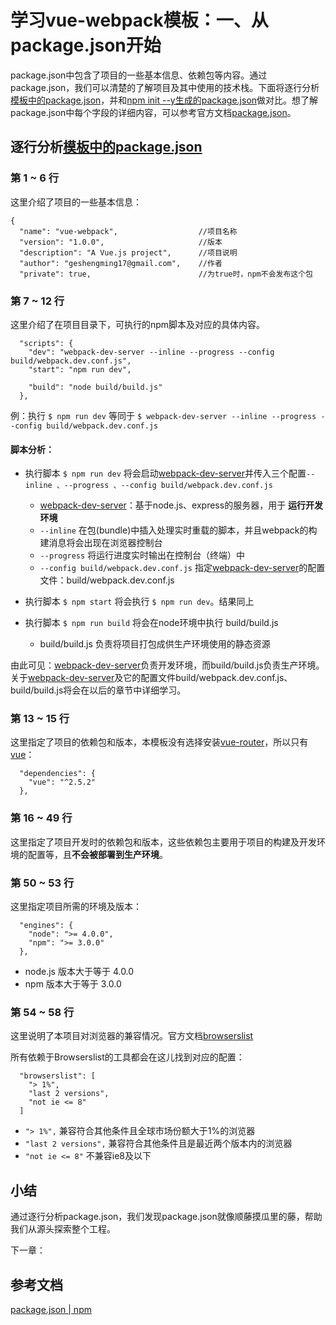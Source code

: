 # 学习vue-webpack模板：一、从package.json开始

package.json中包含了项目的一些基本信息、依赖包等内容。通过package.json，我们可以清楚的了解项目及其中使用的技术栈。下面将逐行分析[模板中的package.json](https://github.com/ZhenHe17/blog/blob/master/example/vue-webpack-boilerplate/chapter1/package-init-by-vue-cli.json)，并和[npm init --y生成的package.json](https://github.com/ZhenHe17/blog/blob/master/example/vue-webpack-boilerplate/chapter1/package-init-by-npm5.5.1.json)做对比。想了解package.json中每个字段的详细内容，可以参考官方文档[package.json](https://docs.npmjs.com/files/package.json)。

## 逐行分析[模板中的package.json](https://github.com/ZhenHe17/blog/blob/master/example/vue-webpack-boilerplate/chapter1/package-init-by-vue-cli.json)

### 第 1 ~ 6 行

这里介绍了项目的一些基本信息：
```
{
  "name": "vue-webpack",                  //项目名称
  "version": "1.0.0",                     //版本
  "description": "A Vue.js project",      //项目说明
  "author": "geshengming17@gmail.com",    //作者
  "private": true,                        //为true时，npm不会发布这个包
```

### 第 7 ~ 12 行

这里介绍了在项目目录下，可执行的npm脚本及对应的具体内容。
```
  "scripts": {
    "dev": "webpack-dev-server --inline --progress --config build/webpack.dev.conf.js",
    "start": "npm run dev",

    "build": "node build/build.js"
  },
```

例：执行 ``` $ npm run dev ``` 等同于 ``` $ webpack-dev-server --inline --progress --config build/webpack.dev.conf.js ```

#### 脚本分析：

- 执行脚本 ``` $ npm run dev ``` 将会启动[webpack-dev-server](https://webpack.github.io/docs/webpack-dev-server.html)并传入三个配置``` --inline 、--progress 、--config build/webpack.dev.conf.js ```
  - [webpack-dev-server](https://webpack.github.io/docs/webpack-dev-server.html)：基于node.js、express的服务器，用于 **运行开发环境**
  - ``` --inline ``` 在包(bundle)中插入处理实时重载的脚本，并且webpack的构建消息将会出现在浏览器控制台
  - ``` --progress ``` 将运行进度实时输出在控制台（终端）中
  - ``` --config build/webpack.dev.conf.js ``` 指定[webpack-dev-server](https://webpack.github.io/docs/webpack-dev-server.html)的配置文件：build/webpack.dev.conf.js

- 执行脚本 ``` $ npm start ``` 将会执行 ``` $ npm run dev ```。结果同上

- 执行脚本 ``` $ npm run build ``` 将会在node环境中执行 build/build.js
  - build/build.js 负责将项目打包成供生产环境使用的静态资源

由此可见：[webpack-dev-server](https://webpack.github.io/docs/webpack-dev-server.html)负责开发环境，而build/build.js负责生产环境。关于[webpack-dev-server](https://webpack.github.io/docs/webpack-dev-server.html)及它的配置文件build/webpack.dev.conf.js、build/build.js将会在以后的章节中详细学习。

### 第 13 ~ 15 行

这里指定了项目的依赖包和版本，本模板没有选择安装[vue-router](https://router.vuejs.org/zh-cn/)，所以只有[vue](https://cn.vuejs.org/index.html)：
```
  "dependencies": {
    "vue": "^2.5.2"
  },
```

### 第 16 ~ 49 行

这里指定了项目开发时的依赖包和版本，这些依赖包主要用于项目的构建及开发环境的配置等，且**不会被部署到生产环境**。
<!--因源码较长，不再粘贴。但这些依赖包用于，所以将逐个进行初步的介绍和认识。

* [autoprefixer](https://github.com/postcss/autoprefixer)
* [babel-core](https://github.com/postcss/autoprefixer)
* [babel-loader](https://github.com/postcss/autoprefixer)
* [babel-plugin-transform-runtime](https://github.com/postcss/autoprefixer)
* [babel-preset-env](https://github.com/postcss/autoprefixer)
* [babel-preset-stage-2](https://github.com/postcss/autoprefixer)
* [babel-register](https://github.com/postcss/autoprefixer)
* [chalk](https://github.com/postcss/autoprefixer)
* [copy-webpack-plugin](https://github.com/postcss/autoprefixer)
* [css-loader](https://github.com/postcss/autoprefixer)
* [eventsource-polyfill](https://github.com/postcss/autoprefixer)
* [extract-text-webpack-plugin](https://github.com/postcss/autoprefixer)
* [file-loader](https://github.com/postcss/autoprefixer)
* [friendly-errors-webpack-plugin](https://github.com/postcss/autoprefixer)
* [html-webpack-plugin](https://github.com/postcss/autoprefixer)
* [webpack-bundle-analyzer](https://github.com/postcss/autoprefixer)
* [node-notifier](https://github.com/postcss/autoprefixer)
* [postcss-import](https://github.com/postcss/autoprefixer)
* [postcss-loader](https://github.com/postcss/autoprefixer)
* [semver](https://github.com/postcss/autoprefixer)
* [shelljs](https://github.com/postcss/autoprefixer)
* [optimize-css-assets-webpack-plugin](https://github.com/postcss/autoprefixer)
* [ora](https://github.com/postcss/autoprefixer)
* [rimraf](https://github.com/postcss/autoprefixer)
* [url-loader](https://github.com/postcss/autoprefixer)
* [vue-loader](https://github.com/postcss/autoprefixer)
* [vue-style-loader](https://github.com/postcss/autoprefixer)
* [vue-template-compiler](https://github.com/postcss/autoprefixer)
* [portfinder](https://github.com/postcss/autoprefixer)
* [webpack](https://github.com/postcss/autoprefixer)
* [webpack-dev-server](https://github.com/postcss/autoprefixer)
* [webpack-merge](https://github.com/postcss/autoprefixer) -->

### 第 50 ~ 53 行

这里指定项目所需的环境及版本：
```
  "engines": {
    "node": ">= 4.0.0",
    "npm": ">= 3.0.0"
  },
```
- node.js 版本大于等于 4.0.0
- npm 版本大于等于 3.0.0

### 第 54 ~ 58 行

这里说明了本项目对浏览器的兼容情况。官方文档[browserslist](https://www.npmjs.com/package/browserslist)

所有依赖于Browserslist的工具都会在这儿找到对应的配置：
```
  "browserslist": [
    "> 1%",
    "last 2 versions",
    "not ie <= 8"
  ]
```
- ``` "> 1%", ``` 兼容符合其他条件且全球市场份额大于1%的浏览器
- ``` "last 2 versions", ``` 兼容符合其他条件且是最近两个版本内的浏览器
- ``` "not ie <= 8" ``` 不兼容ie8及以下

## 小结

通过逐行分析package.json，我们发现package.json就像顺藤摸瓜里的藤，帮助我们从源头探索整个工程。

下一章：[]()

## 参考文档

[package.json | npm](https://docs.npmjs.com/files/package.json)